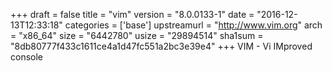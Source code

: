 +++
draft = false
title = "vim"
version = "8.0.0133-1"
date = "2016-12-13T12:33:18"
categories = ['base']
upstreamurl = "http://www.vim.org"
arch = "x86_64"
size = "6442780"
usize = "29894514"
sha1sum = "8db80777f433c1611ce4a1d47fc551a2bc3e39e4"
+++
VIM - Vi IMproved console